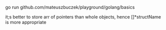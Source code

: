 go run github.com/mateuszbuczek/playground/golang/basics

it;s better to store arr of pointers than whole objects, hence []*structName is more appropriate
